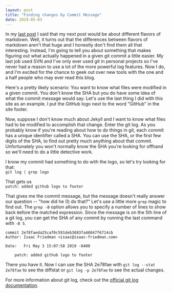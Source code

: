 ```yaml
---
layout: post
title: "Finding changes by Commit Message"
date: 2019-05-03
---
```


In my [last post](http://isaac-friedman.com/2019/04/15/isaac-friedman-personal-site-launched.html) I said that my next post would be about different flavors of markdown. Well, it turns out that the differences between flavors of markdown aren't that huge and I honestly don't find them all that interesting. Instead, I'm going to tell you about something that makes figuring out what actually happened in a given git commit a little easier. My last job used SVN and I've only ever used git in personal projects so I've never had a reason to use a lot of the more powerful log features. Now I do, and I'm excited for the chance to geek out over new tools with the one and a half people who may ever read this blog.

Here's a pretty likely scenario: You want to know what files were modified in a given commit. You don't know the SHA but you do have some idea of what the commit message would say. Let's use the last thing I did with this site as an example. I put the GitHub logo next to the word "GitHub" in the site footer.

Now, suppose I don't know much about Jekyll and I want to know what files had to be modified to accomplish that change. Enter the git log.
As you probably know if you're reading about how to do things in git, each commit has a unique identifier called a SHA. You can use the SHA, or the first few digits of the SHA, to find out pretty much anything about that commit. Unfortunately you won't normally know the SHA you're looking for offhand so we'll need to do a little detective work.

I know my commit had something to do with the logo, so let's try looking for that:  
`git log | grep logo`

That gets us  
`patch: added github logo to footer`

That gives me the commit message, but the message doesn't really answer our question -- "how did he (I) do that?"
Let's use a little more `grep` magic to find out. The `grep -B` option allows you to specify a number of lines to show back `B`efore the matched expression.
Since the message is on the 5th line of a git log, you can get the SHA of any commit by running the last command with `-B 5`.


    commit 2e78faeda25caf0c591deb3683fa46847f6714cb  
    Author: Isaac Friedman <isaac@isaac-friedman.com>  

    Date:   Fri May 3 15:07:58 2019 -0400

        patch: added github logo to footer


There you have it. Now I can use the SHA 2e78fae with `git log --stat 2e78fae` to see the diffstat or `git log -p 2e78fae` to see the actual changes.

For more information about git log, check out the [official git log documentation](https://git-scm.com/docs/git-log).
